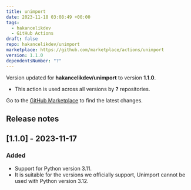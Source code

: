 ```yaml
---
title: unimport
date: 2023-11-18 03:08:49 +00:00
tags:
  - hakancelikdev
  - GitHub Actions
draft: false
repo: hakancelikdev/unimport
marketplace: https://github.com/marketplace/actions/unimport
version: 1.1.0
dependentsNumber: "?"
---
```



Version updated for **hakancelikdev/unimport** to version **1.1.0**.
- This action is used across all versions by **?** repositories.

Go to the [GitHub Marketplace](https://github.com/marketplace/actions/unimport) to find the latest changes.

## Release notes

## [1.1.0] - 2023-11-17

### Added

- Support for Python version 3.11.
- It is suitable for the versions we officially support, Unimport cannot be used with Python version 3.12.
